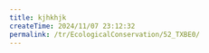 ```yaml
---
title: kjhkhjk
createTime: 2024/11/07 23:12:32
permalink: /tr/EcologicalConservation/52_TXBE0/
---
```

